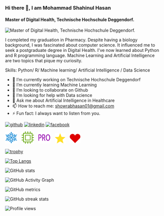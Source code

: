 ### Hi there 👋, I am Mohammad Shahinul Hasan
#### Master of Digital Health, Technische Hochschule Deggendorf.
![Master of Digital Health, Technische Hochschule Deggendorf.](https://scontent.fdac14-1.fna.fbcdn.net/v/t1.6435-9/177425121_2821386931446219_5702176035822862298_n.jpg?_nc_cat=101&ccb=1-5&_nc_sid=09cbfe&_nc_eui2=AeHPvLPakPn2OiMKnsjUE4El4DgYh4ou_HPgOBiHii78c7q5ArVsdzoD2COtYRM0P43s8JRje2P6KWirABexAFE6&_nc_ohc=r2IqOIc6yjsAX9T3YUx&_nc_ht=scontent.fdac14-1.fna&oh=00_AT-y_hkVbV-0tcWt8Sk-7_0hX1C3LGuaQAzQRgQfaxAfEQ&oe=624144B3)

I completed my graduation in Pharmacy. Despite having a biology background, I was fascinated about computer science. It influenced me to seek a postgraduate degree in Digital Health. I've now learned about Python and R programming language.  Machine Learning and Artificial Intelligence are two topics that pique my curiosity.

Skills: Python/ R/ Machine learning/ Artificial Intelligence / Data Science

- 🔭 I’m currently working on Technische Hochschule Deggendorf 
- 🌱 I’m currently learning Machine Learning 
- 👯 I’m looking to collaborate on Github 
- 🤔 I’m looking for help with Data science 
- 💬 Ask me about Artificial Intelligence in Healthcare 
- 📫 How to reach me: showrabhasan01@gmail.com 
- ⚡ Fun fact: I always want to listen from you. 


[<img src='https://cdn.jsdelivr.net/npm/simple-icons@3.0.1/icons/github.svg' alt='github' height='40'>](https://github.com/shahinulhasan)  [<img src='https://cdn.jsdelivr.net/npm/simple-icons@3.0.1/icons/linkedin.svg' alt='linkedin' height='40'>](https://www.linkedin.com/in/mohammad-shahinul-hasan-29a683160/)  [<img src='https://cdn.jsdelivr.net/npm/simple-icons@3.0.1/icons/facebook.svg' alt='facebook' height='40'>](https://www.facebook.com/https://www.facebook.com/shahinul.hasan.5)  

<a href='https://archiveprogram.github.com/'><img src='https://raw.githubusercontent.com/acervenky/animated-github-badges/master/assets/acbadge.gif' width='40' height='40'></a> <a href='https://docs.github.com/en/developers'><img src='https://raw.githubusercontent.com/acervenky/animated-github-badges/master/assets/devbadge.gif' width='40' height='40'></a> <a href='https://github.com/pricing'><img src='https://raw.githubusercontent.com/acervenky/animated-github-badges/master/assets/pro.gif' width='40' height='40'></a> <a href='https://stars.github.com/'><img src='https://raw.githubusercontent.com/acervenky/animated-github-badges/master/assets/starbadge.gif' width='35' height='35'></a> <a href='https://docs.github.com/en/github/supporting-the-open-source-community-with-github-sponsors'><img src='https://raw.githubusercontent.com/acervenky/animated-github-badges/master/assets/sponsorbadge.gif' width='35' height='35'></a> 

[![trophy](https://github-profile-trophy.vercel.app/?username=shahinulhasan)](https://github.com/ryo-ma/github-profile-trophy)

[![Top Langs](https://github-readme-stats.vercel.app/api/top-langs/?username=shahinulhasan)](https://github.com/anuraghazra/github-readme-stats)

![GitHub stats](https://github-readme-stats.vercel.app/api?username=shahinulhasan&show_icons=true&count_private=true)  

![GitHub Activity Graph](https://activity-graph.herokuapp.com/graph?username=shahinulhasan)  

![GitHub metrics](https://metrics.lecoq.io/shahinulhasan)  

![GitHub streak stats](https://github-readme-streak-stats.herokuapp.com/?user=shahinulhasan)  

![Profile views](https://gpvc.arturio.dev/shahinulhasan)  
